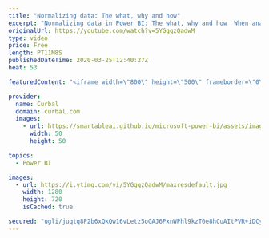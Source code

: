 ```yaml
---
title: "Normalizing data: The what, why and how"
excerpt: "Normalizing data in Power BI: The what, why and how  When analyzing data by population, plotting the row data against the geographical location will fail to reveal important patterns when comparing countries with big differences in population and this is when it is useful to normalize the data. Let me"
originalUrl: https://youtube.com/watch?v=5YGgqzQadwM
type: video
price: Free
length: PT11M8S
publishedDateTime: 2020-03-25T12:40:27Z
heat: 53

featuredContent: "<iframe width=\"800\" height=\"500\" frameborder=\"0\" src=\"https://www.youtube.com/embed/5YGgqzQadwM\" allow=\"accelerometer; autoplay; encrypted-media; gyroscope; picture-in-picture\" allowfullscreen></iframe>"

provider:
  name: Curbal
  domain: curbal.com
  images:
    - url: https://smartableai.github.io/microsoft-power-bi/assets/images/organizations/curbal.com-50x50.jpg
      width: 50
      height: 50

topics:
  - Power BI

images:
  - url: https://i.ytimg.com/vi/5YGgqzQadwM/maxresdefault.jpg
    width: 1280
    height: 720
    isCached: true

secured: "ugli/juqtq8P2b6xQkQw16vLetz5oGAJ6PxnWPhl9kzT0e8hCuAItPVR+iDCydq60A13HoKsEbzZxwXoBsFkm7QM+6A0hCFrMM+siPnvjTiN7M2/Uip1DXvVFxapVHu6ISvEOXA16G53hAvmBkYJ6CoovMXnN0y16nKx6SxS6ImQbArortXEqHgf4+1rjakBdATemeSKkaRHpgKagR7CRklWo9IiUVf0ZNhoGSfPVKfBgzYreKN52IiznMOz5xMIngUlfmcQxdwKGLkcqXkXWnXUZvxchA4HyCVAC8prIPesDDy2cdydIzI+L2mpWFg9TfPFH86AxpyEDoWbmBkHxg5aqD0MKwzzsHKJ0mZpMezjR9oVCdb60jIUB26NMUpfDeVZREexqx7R3tNHPpOGPppcN69la3ZqreeKTFMEgw0=;3GOfYwvQ5vgEyOMB8cGNUw=="
---
```


